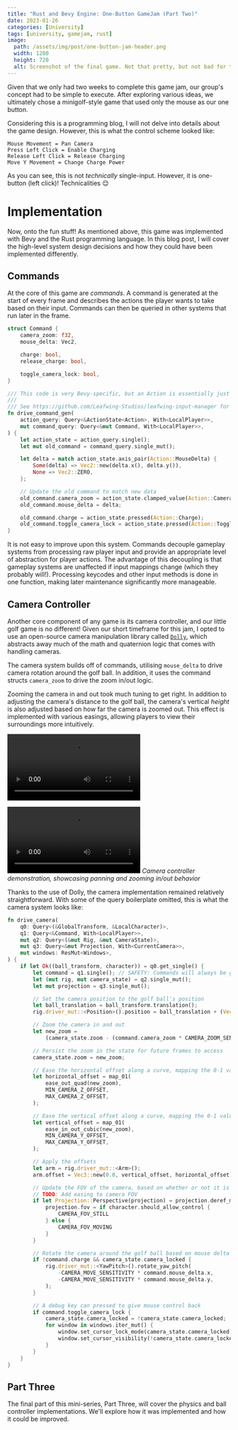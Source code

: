 ```yaml
---
title: "Rust and Bevy Engine: One-Button GameJam (Part Two)"
date: 2023-01-26
categories: [University]
tags: [university, gamejam, rust]
image:
  path: /assets/img/post/one-button-jam-header.png
  width: 1280
  height: 720
  alt: Screenshot of the final game. Not that pretty, but not bad for two weeks of work!
---
```


Given that we only had two weeks to complete this game jam, our group's concept had to be simple to execute. After exploring various ideas, we ultimately chose a minigolf-style game that used only the mouse as our one button.

Considering this is a programming blog, I will not delve into details about the game design. However, this is what the control scheme looked like:

```
Mouse Movement = Pan Camera
Press Left Click = Enable Charging
Release Left Click = Release Charging
Move Y Movement = Change Charge Power
```

As you can see, this is not *technically* single-input. However, it is one-button (left click)! Technicalities 😌

# Implementation

Now, onto the fun stuff! As mentioned above, this game was implemented with Bevy and the Rust programming language. In this blog post, I will cover the high-level system design decisions and how they could have been implemented differently.

## Commands

At the core of this game are *commands*. A command is generated at the start of every frame and describes the actions the player wants to take based on their input. Commands can then be queried in other systems that run later in the frame.

```rust
struct Command {
    camera_zoom: f32,
    mouse_delta: Vec2,

    charge: bool,
    release_charge: bool,

    toggle_camera_lock: bool,
}

/// This code is very Bevy-specific, but an Action is essentially just an input, using the Leafwing Input Manager library.
///
/// See https://github.com/Leafwing-Studios/leafwing-input-manager for more info.
fn drive_command_gen(
    action_query: Query<&ActionState<Action>, With<LocalPlayer>>,
    mut command_query: Query<&mut Command, With<LocalPlayer>>,
) {
    let action_state = action_query.single();
    let mut old_command = command_query.single_mut();

    let delta = match action_state.axis_pair(Action::MouseDelta) {
        Some(delta) => Vec2::new(delta.x(), delta.y()),
        None => Vec2::ZERO,
    };

    // Update the old command to match new data
    old_command.camera_zoom = action_state.clamped_value(Action::CameraZoom);
    old_command.mouse_delta = delta;

    old_command.charge = action_state.pressed(Action::Charge);
    old_command.toggle_camera_lock = action_state.pressed(Action::ToggleCameraLock);
}
```

It is not easy to improve upon this system. Commands decouple gameplay systems from processing raw player input and provide an appropriate level of abstraction for player actions. The advantage of this decoupling is that gameplay systems are unaffected if input mappings change (which they probably will!). Processing keycodes and other input methods is done in one function, making later maintenance significantly more manageable.

## Camera Controller

Another core component of any game is its camera controller, and our little golf game is no different! Given our short timeframe for this jam, I opted to use an open-source camera manipulation library called [`Dolly`](https://github.com/h3r2tic/dolly), which abstracts away much of the math and quaternion logic that comes with handling cameras.

The camera system builds off of commands, utilising `mouse_delta` to drive camera rotation around the golf ball. In addition, it uses the command structs `camera_zoom` to drive the zoom in/out logic.

Zooming the camera in and out took much tuning to get right. In addition to adjusting the camera's distance to the golf ball, the camera's vertical *height* is also adjusted based on how far the camera is zoomed out. This effect is implemented with various easings, allowing players to view their surroundings more intuitively.

<video src="/assets/video/one-button-jam-camera-demo.mp4" controls style="max-width: 100%"></video>

![](/assets/video/one-button-jam-camera-demo.mp4)
_Camera controller demonstration, showcasing panning and zooming in/out behavior_

Thanks to the use of Dolly, the camera implementation remained relatively straightforward. With some of the query boilerplate omitted, this is what the camera system looks like:

```rust
fn drive_camera(
    q0: Query<(&GlobalTransform, &LocalCharacter)>,
    q1: Query<&Command, With<LocalPlayer>>,
    mut q2: Query<(&mut Rig, &mut CameraState)>,
    mut q3: Query<&mut Projection, With<CurrentCamera>>,
    mut windows: ResMut<Windows>,
) {
    if let Ok((ball_transform, character)) = q0.get_single() {
        let command = q1.single(); // SAFETY: Commands will always be generating if we have a character
        let (mut rig, mut camera_state) = q2.single_mut();
        let mut projection = q3.single_mut();

        // Set the camera position to the golf ball's position
        let ball_translation = ball_transform.translation();
        rig.driver_mut::<Position>().position = ball_translation + (Vec3::Y * 0.5);

        // Zoom the camera in and out
        let new_zoom =
            (camera_state.zoom - (command.camera_zoom * CAMERA_ZOOM_SENSITIVITY)).clamp(0.0, 1.0);

        // Persist the zoom in the state for future frames to access
        camera_state.zoom = new_zoom;

        // Ease the horizontal offset along a curve, mapping the 0-1 value to the min and max horizontal offsets
        let horizontal_offset = map_01(
            ease_out_quad(new_zoom),
            MIN_CAMERA_Z_OFFSET,
            MAX_CAMERA_Z_OFFSET,
        );

        // Ease the vertical offset along a curve, mapping the 0-1 value to the min and max vertical offsets
        let vertical_offset = map_01(
            ease_in_out_cubic(new_zoom),
            MIN_CAMERA_Y_OFFSET,
            MAX_CAMERA_Y_OFFSET,
        );

        // Apply the offsets
        let arm = rig.driver_mut::<Arm>();
        arm.offset = Vec3::new(0.0, vertical_offset, horizontal_offset);

        // Update the FOV of the camera, based on whether or not it is moving
        // TODO: Add easing to camera FOV
        if let Projection::Perspective(projection) = projection.deref_mut() {
            projection.fov = if character.should_allow_control {
                CAMERA_FOV_STILL
            } else {
                CAMERA_FOV_MOVING
            }
        }

        // Rotate the camera around the golf ball based on mouse delta
        if !command.charge && camera_state.camera_locked {
            rig.driver_mut::<YawPitch>().rotate_yaw_pitch(
                -CAMERA_MOVE_SENSITIVITY * command.mouse_delta.x,
                -CAMERA_MOVE_SENSITIVITY * command.mouse_delta.y,
            );
        }

        // A debug key can pressed to give mouse control back
        if command.toggle_camera_lock {
            camera_state.camera_locked = !camera_state.camera_locked;
            for window in windows.iter_mut() {
                window.set_cursor_lock_mode(camera_state.camera_locked);
                window.set_cursor_visibility(!camera_state.camera_locked);
            }
        }
    }
}   
```

## Part Three

The final part of this mini-series, Part Three, will cover the physics and ball controller implementations. We'll explore how it was implemented and how it could be improved.

